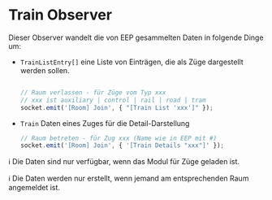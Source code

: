 # Train Observer

Dieser Observer wandelt die von EEP gesammelten Daten in folgende Dinge um:

- `TrainListEntry[]` eine Liste von Einträgen, die als Züge dargestellt werden sollen.

  ```typescript

  // Raum verlassen - für Züge vom Typ xxx
  // xxx ist auxiliary | control | rail | road | tram
  socket.emit('[Room] Join', { "[Train List 'xxx']" });
  ```

- `Train` Daten eines Zuges für die Detail-Darstellung

  ```typescript
  // Raum betreten - für Zug xxx (Name wie in EEP mit #)
  socket.emit('[Room] Join', { '[Train Details "xxx"]' });
  ```

ℹ Die Daten sind nur verfügbar, wenn das Modul für Züge geladen ist.

ℹ Die Daten werden nur erstellt, wenn jemand am entsprechenden Raum angemeldet ist.
